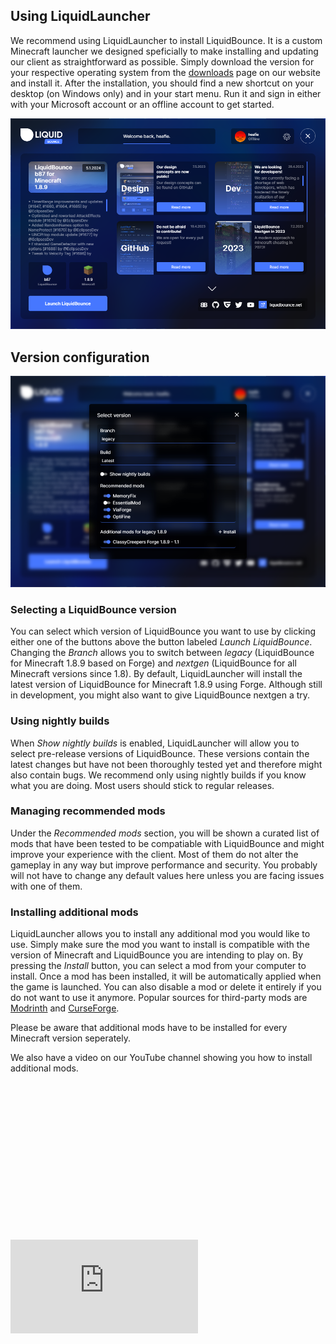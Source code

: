 ## Using LiquidLauncher

We recommend using LiquidLauncher to install LiquidBounce. It is a custom Minecraft launcher we designed speficially to make installing and updating our client as straightforward as possible. Simply download the version for your respective operating system from the [downloads](/download) page on our website and install it. After the installation, you should find a new shortcut on your desktop (on Windows only) and in your start menu. Run it and sign in either with your Microsoft account or an offline account to get started. 

![liquidlauncher](/images/liquidlauncher-main.png)

## Version configuration

![versions](/images/liquidlauncher-versions.png)

### Selecting a LiquidBounce version

You can select which version of LiquidBounce you want to use by clicking either one of the buttons above the button labeled *Launch LiquidBounce*. Changing the *Branch* allows you to switch between *legacy* (LiquidBounce for Minecraft 1.8.9 based on Forge) and *nextgen* (LiquidBounce for all Minecraft versions since 1.8). By default, LiquidLauncher will install the latest version of LiquidBounce for Minecraft 1.8.9 using Forge. Although still in development, you might also want to give LiquidBounce nextgen a try. 

### Using nightly builds

When *Show nightly builds* is enabled, LiquidLauncher will allow you to select pre-release versions of LiquidBounce. These versions contain the latest changes but have not been thoroughly tested yet and therefore might also contain bugs. We recommend only using nightly builds if you know what you are doing. Most users should stick to regular releases.

### Managing recommended mods

Under the *Recommended mods* section, you will be shown a curated list of mods that have been tested to be compatiable with LiquidBounce and might improve your experience with the client. Most of them do not alter the gameplay in any way but improve performance and security. You probably will not have to change any default values here unless you are facing issues with one of them.

### Installing additional mods

LiquidLauncher allows you to install any additional mod you would like to use. Simply make sure the mod you want to install is compatible with the version of Minecraft and LiquidBounce you are intending to play on. By pressing the *Install* button, you can select a mod from your computer to install. Once a mod has been installed, it will be automatically applied when the game is launched. You can also disable a mod or delete it entirely if you do not want to use it anymore. Popular sources for third-party mods are [Modrinth](https://modrinth.com/) and [CurseForge](https://www.curseforge.com/).

Please be aware that additional mods have to be installed for every Minecraft version seperately. 

We also have a video on our YouTube channel showing you how to install additional mods.

<div class="fluid-width-video-wrapper" style="padding-top: 50%;">
    <iframe class="video js-responsive-video" src="https://www.youtube.com/embed/hJEouT54I2M?si=xcznUiw4QCf6ceeN" style="border:0" allowfullscreen="" id="fitvid0"></iframe>
</div>
